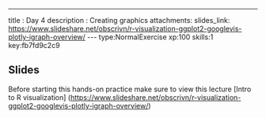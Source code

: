---
title       : Day 4
description : Creating graphics
attachments:
  slides_link: https://www.slideshare.net/obscrivn/r-visualization-ggplot2-googlevis-plotly-igraph-overview/
--- type:NormalExercise xp:100 skills:1 key:fb7fd9c2c9
## Slides
Before starting this hands-on practice make sure to view this lecture [Intro to R visualization] (https://www.slideshare.net/obscrivn/r-visualization-ggplot2-googlevis-plotly-igraph-overview/)
